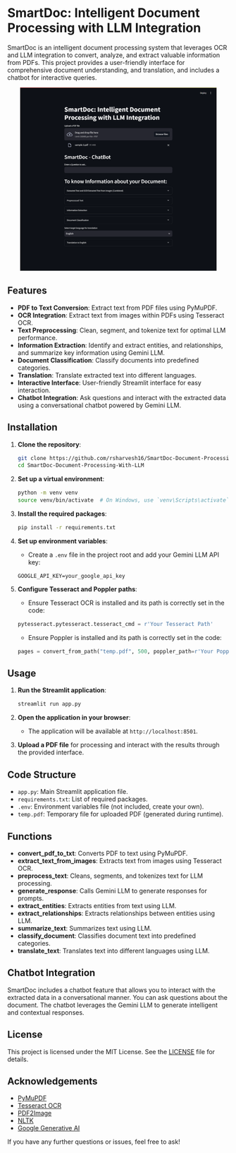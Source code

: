 # SmartDoc: Intelligent Document Processing with LLM Integration

SmartDoc is an intelligent document processing system that leverages OCR and LLM integration to convert, analyze, and extract valuable information from PDFs. This project provides a user-friendly interface for comprehensive document understanding, and translation, and includes a chatbot for interactive queries.

<div align="center">
<img width="446" alt="image" src="SmartDoc.png">
</div>

## Features

- **PDF to Text Conversion**: Extract text from PDF files using PyMuPDF.
- **OCR Integration**: Extract text from images within PDFs using Tesseract OCR.
- **Text Preprocessing**: Clean, segment, and tokenize text for optimal LLM performance.
- **Information Extraction**: Identify and extract entities, and relationships, and summarize key information using Gemini LLM.
- **Document Classification**: Classify documents into predefined categories.
- **Translation**: Translate extracted text into different languages.
- **Interactive Interface**: User-friendly Streamlit interface for easy interaction.
- **Chatbot Integration**: Ask questions and interact with the extracted data using a conversational chatbot powered by Gemini LLM.

## Installation

1. **Clone the repository**:
    ```bash
    git clone https://github.com/rsharvesh16/SmartDoc-Document-Processing-With-LLM.git
    cd SmartDoc-Document-Processing-With-LLM
    ```

2. **Set up a virtual environment**:
    ```bash
    python -m venv venv
    source venv/bin/activate  # On Windows, use `venv\Scripts\activate`
    ```

3. **Install the required packages**:
    ```bash
    pip install -r requirements.txt
    ```

4. **Set up environment variables**:
    - Create a `.env` file in the project root and add your Gemini LLM API key:
    ```dotenv
    GOOGLE_API_KEY=your_google_api_key
    ```

5. **Configure Tesseract and Poppler paths**:
    - Ensure Tesseract OCR is installed and its path is correctly set in the code:
    ```python
    pytesseract.pytesseract.tesseract_cmd = r'Your Tesseract Path'
    ```
    - Ensure Poppler is installed and its path is correctly set in the code:
    ```python
    pages = convert_from_path("temp.pdf", 500, poppler_path=r'Your Poppler Path')
    ```

## Usage

1. **Run the Streamlit application**:
    ```bash
    streamlit run app.py
    ```

2. **Open the application in your browser**:
    - The application will be available at `http://localhost:8501`.

3. **Upload a PDF file** for processing and interact with the results through the provided interface.

## Code Structure

- `app.py`: Main Streamlit application file.
- `requirements.txt`: List of required packages.
- `.env`: Environment variables file (not included, create your own).
- `temp.pdf`: Temporary file for uploaded PDF (generated during runtime).

## Functions

- **convert_pdf_to_txt**: Converts PDF to text using PyMuPDF.
- **extract_text_from_images**: Extracts text from images using Tesseract OCR.
- **preprocess_text**: Cleans, segments, and tokenizes text for LLM processing.
- **generate_response**: Calls Gemini LLM to generate responses for prompts.
- **extract_entities**: Extracts entities from text using LLM.
- **extract_relationships**: Extracts relationships between entities using LLM.
- **summarize_text**: Summarizes text using LLM.
- **classify_document**: Classifies document text into predefined categories.
- **translate_text**: Translates text into different languages using LLM.

## Chatbot Integration

SmartDoc includes a chatbot feature that allows you to interact with the extracted data in a conversational manner. You can ask questions about the document. The chatbot leverages the Gemini LLM to generate intelligent and contextual responses.

## License

This project is licensed under the MIT License. See the [LICENSE](LICENSE) file for details.

## Acknowledgements

- [PyMuPDF](https://pymupdf.readthedocs.io/)
- [Tesseract OCR](https://github.com/tesseract-ocr/tesseract)
- [PDF2Image](https://github.com/Belval/pdf2image)
- [NLTK](https://www.nltk.org/)
- [Google Generative AI](https://developers.generativeai.google/)

If you have any further questions or issues, feel free to ask!
